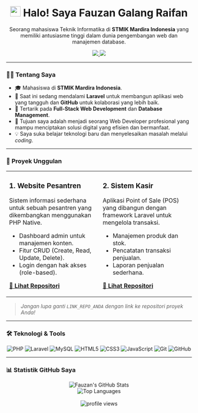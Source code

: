 <h1 align="center">
  <img src="https://media.giphy.com/media/hvRJCLFzcasrR4ia7z/giphy.gif" width="28"> 
  Halo! Saya Fauzan Galang Raifan
</h1>
<p align="center">
  Seorang mahasiswa Teknik Informatika di <strong>STMIK Mardira Indonesia</strong> yang memiliki antusiasme tinggi dalam dunia pengembangan web dan manajemen database.
</p>

<p align="center">
  <a href="mailto:fauzanfroject@gmail.com">
    <img src="https://img.shields.io/badge/Gmail-D14836?style=for-the-badge&logo=gmail&logoColor=white" />
  </a>
  <a href="https://www.linkedin.com/in/fauzan10/" target="_blank">
    <img src="https://img.shields.io/badge/LinkedIn-0077B5?style=for-the-badge&logo=linkedin&logoColor=white" />
  </a>
</p>

---

### 👨‍💻 **Tentang Saya**

- 🎓 Mahasiswa di **STMIK Mardira Indonesia**.
- 🌱 Saat ini sedang mendalami **Laravel** untuk membangun aplikasi web yang tangguh dan **GitHub** untuk kolaborasi yang lebih baik.
- 💼 Tertarik pada **Full-Stack Web Development** dan **Database Management**.
- 🎯 Tujuan saya adalah menjadi seorang Web Developer profesional yang mampu menciptakan solusi digital yang efisien dan bermanfaat.
- 💡 Saya suka belajar teknologi baru dan menyelesaikan masalah melalui *coding*.

---

### 🚀 **Proyek Unggulan**

<table>
  <tr>
    <td valign="top">
      <h3>1. Website Pesantren</h3>
      <p>Sistem informasi sederhana untuk sebuah pesantren yang dikembangkan menggunakan PHP Native.</p>
      <ul>
        <li>Dashboard admin untuk manajemen konten.</li>
        <li>Fitur CRUD (Create, Read, Update, Delete).</li>
        <li>Login dengan hak akses (role-based).</li>
      </ul>
      <p>
        <a href="https://github.com/Fauzangalangraifan10/Web_Pesantren"><b>🔗 Lihat Repositori</b></a>
      </p>
    </td>
    <td valign="top">
      <h3>2. Sistem Kasir</h3>
      <p>Aplikasi Point of Sale (POS) yang dibangun dengan framework Laravel untuk mengelola transaksi.</p>
      <ul>
        <li>Manajemen produk dan stok.</li>
        <li>Pencatatan transaksi penjualan.</li>
        <li>Laporan penjualan sederhana.</li>
      </ul>
      <p>
        <a href="https://github.com/Fauzangalangraifan10/E-Kasir"><b>🔗 Lihat Repositori</b></a>
      </p>
    </td>
  </tr>
</table>

> *Jangan lupa ganti `LINK_REPO_ANDA` dengan link ke repositori proyek Anda!*

---

### 🛠️ **Teknologi & Tools**

<p align="center">
  <img src="https://img.shields.io/badge/PHP-777BB4?style=for-the-badge&logo=php&logoColor=white" alt="PHP" />
  <img src="https://img.shields.io/badge/Laravel-FF2D20?style=for-the-badge&logo=laravel&logoColor=white" alt="Laravel" />
  <img src="https://img.shields.io/badge/MySQL-4479A1?style=for-the-badge&logo=mysql&logoColor=white" alt="MySQL" />
  <img src="https://img.shields.io/badge/HTML5-E34F26?style=for-the-badge&logo=html5&logoColor=white" alt="HTML5" />
  <img src="https://img.shields.io/badge/CSS3-1572B6?style=for-the-badge&logo=css3&logoColor=white" alt="CSS3" />
  <img src="https://img.shields.io/badge/JavaScript-F7DF1E?style=for-the-badge&logo=javascript&logoColor=black" alt="JavaScript" />
  <img src="https://img.shields.io/badge/Git-F05032?style=for-the-badge&logo=git&logoColor=white" alt="Git" />
  <img src="https://img.shields.io/badge/GitHub-181717?style=for-the-badge&logo=github&logoColor=white" alt="GitHub" />
</p>

---

### 📊 **Statistik GitHub Saya**

<p align="center">
  <img src="https://github-readme-stats.vercel.app/api?username=FauzanGalang&show_icons=true&theme=tokyonight" alt="Fauzan's GitHub Stats" />
  <br/>
  <img src="https://github-readme-stats.vercel.app/api/top-langs/?username=FauzanGalang&layout=compact&theme=tokyonight" alt="Top Languages" />
  <br/>
  <br/>
  <img src="https://komarev.com/ghpvc/?username=FauzanGalang&label=Profile%20Views&color=blue&style=flat" alt="profile views" />
</p>
